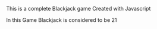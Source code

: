 This is a complete Blackjack game Created with Javascript

In this Game Blackjack is considered to be 21
